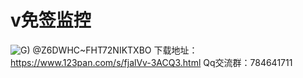 # v免签监控
![G) @Z6DWHC~FHT72NIKTXBO](https://user-images.githubusercontent.com/62324707/226256325-8815adaa-65c1-4793-b644-280e7131bba8.png)
下载地址：https://www.123pan.com/s/fjalVv-3ACQ3.html
Qq交流群：784641711
